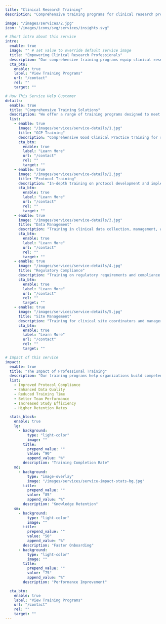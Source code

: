 ```yaml
---
title: "Clinical Research Training"
description: "Comprehensive training programs for clinical research professionals."

image: "/images/services/2.jpg"
icon: "/images/icons/svg/services/insights.svg"

# Short intro about this service
intro:
  enable: true
  image: "" # set value to override default service image
  title: "Empowering Clinical Research Professionals"
  description: "Our comprehensive training programs equip clinical research professionals with the knowledge and skills needed to excel in their roles. From GCP certification to advanced data management techniques, we provide practical, hands-on training that makes a difference."
  cta_btn:
    enable: true
    label: "View Training Programs"
    url: "/contact"
    rel: ""
    target: ""

# How This Service Help Customer
details:
  enable: true
  title: "Comprehensive Training Solutions"
  description: "We offer a range of training programs designed to meet the needs of clinical research professionals at all levels."
  list:
    - enable: true
      image: "/images/services/service-details/1.jpg"
      title: "GCP Training"
      description: "Comprehensive Good Clinical Practice training for research professionals."
      cta_btn:
        enable: true
        label: "Learn More"
        url: "/contact"
        rel: ""
        target: ""
    - enable: true
      image: "/images/services/service-details/2.jpg"
      title: "Protocol Training"
      description: "In-depth training on protocol development and implementation."
      cta_btn:
        enable: true
        label: "Learn More"
        url: "/contact"
        rel: ""
        target: ""
    - enable: true
      image: "/images/services/service-details/3.jpg"
      title: "Data Management"
      description: "Training in clinical data collection, management, and analysis."
      cta_btn:
        enable: true
        label: "Learn More"
        url: "/contact"
        rel: ""
        target: ""
    - enable: true
      image: "/images/services/service-details/4.jpg"
      title: "Regulatory Compliance"
      description: "Training on regulatory requirements and compliance procedures."
      cta_btn:
        enable: true
        label: "Learn More"
        url: "/contact"
        rel: ""
        target: ""
    - enable: true
      image: "/images/services/service-details/5.jpg"
      title: "Site Management"
      description: "Training for clinical site coordinators and managers."
      cta_btn:
        enable: true
        label: "Learn More"
        url: "/contact"
        rel: ""
        target: ""

# Impact of this service
impact:
  enable: true
  title: "The Impact of Professional Training"
  description: "Our training programs help organizations build competent, confident clinical research teams that deliver better results."
  list:
    - Improved Protocol Compliance
    - Enhanced Data Quality
    - Reduced Training Time
    - Better Team Performance
    - Increased Study Efficiency
    - Higher Retention Rates

  stats_block:
    enable: true
    lg:
      - background:
          type: "light-color"
          image: ""
        title:
          prepend_value: ""
          value: "90"
          append_value: "%"
        description: "Training Completion Rate"
    md:
      - background:
          type: "image-overlay"
          image: "/images/services/service-impact-stats-bg.jpg"
        title:
          prepend_value: ""
          value: "85"
          append_value: "%"
        description: "Knowledge Retention"
    sm:
      - background:
          type: "light-color"
          image: ""
        title:
          prepend_value: ""
          value: "50"
          append_value: "%"
        description: "Faster Onboarding"
      - background:
          type: "light-color"
          image: ""
        title:
          prepend_value: ""
          value: "75"
          append_value: "%"
        description: "Performance Improvement"

  cta_btn:
    enable: true
    label: "View Training Programs"
    url: "/contact"
    rel: ""
    target: ""
---
```

